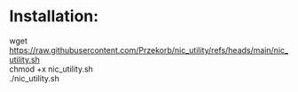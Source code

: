# Installation:
wget https://raw.githubusercontent.com/Przekorb/nic_utility/refs/heads/main/nic_utility.sh <br>
chmod +x nic_utility.sh <br>
./nic_utility.sh <br>
